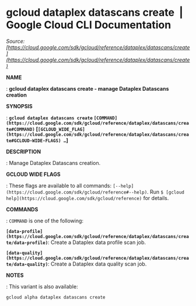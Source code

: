 # gcloud dataplex datascans create  |  Google Cloud CLI Documentation

*Source: [https://cloud.google.com/sdk/gcloud/reference/dataplex/datascans/create](https://cloud.google.com/sdk/gcloud/reference/dataplex/datascans/create)*

**NAME**

: **gcloud dataplex datascans create - manage Dataplex Datascans creation**

**SYNOPSIS**

: **`gcloud dataplex datascans create` `[COMMAND](https://cloud.google.com/sdk/gcloud/reference/dataplex/datascans/create#COMMAND)` [`[GCLOUD_WIDE_FLAG](https://cloud.google.com/sdk/gcloud/reference/dataplex/datascans/create#GCLOUD-WIDE-FLAGS) …`]**

**DESCRIPTION**

: Manage Dataplex Datascans creation.

**GCLOUD WIDE FLAGS**

: These flags are available to all commands: `[--help](https://cloud.google.com/sdk/gcloud/reference#--help)`.
Run `$ [gcloud help](https://cloud.google.com/sdk/gcloud/reference)` for details.

**COMMANDS**

: ``COMMAND`` is one of the following:

**`[data-profile](https://cloud.google.com/sdk/gcloud/reference/dataplex/datascans/create/data-profile)`**:
Create a Dataplex data profile scan job.

**`[data-quality](https://cloud.google.com/sdk/gcloud/reference/dataplex/datascans/create/data-quality)`**:
Create a Dataplex data quality scan job.

**NOTES**

: This variant is also available:

```
gcloud alpha dataplex datascans create
```